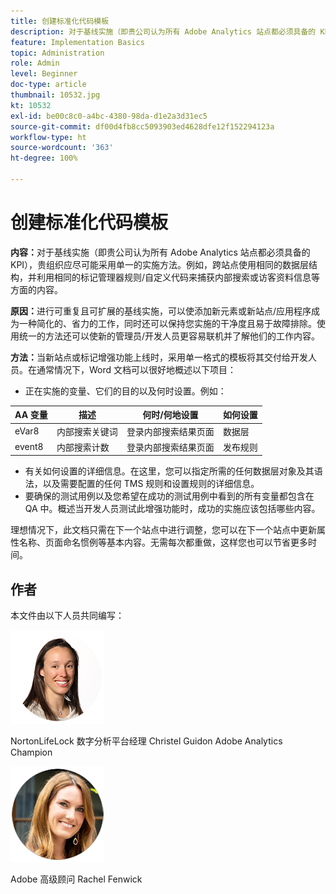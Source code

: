 ```yaml
---
title: 创建标准化代码模板
description: 对于基线实施（即贵公司认为所有 Adobe Analytics 站点都必须具备的 KPI），贵组织应尽可能采用单一的实施方法。
feature: Implementation Basics
topic: Administration
role: Admin
level: Beginner
doc-type: article
thumbnail: 10532.jpg
kt: 10532
exl-id: be00c8c0-a4bc-4380-98da-d1e2a3d31ec5
source-git-commit: df00d4fb8cc5093903ed4628dfe12f152294123a
workflow-type: ht
source-wordcount: '363'
ht-degree: 100%

---
```


# 创建标准化代码模板

**内容：**&#x200B;对于基线实施（即贵公司认为所有 Adobe Analytics 站点都必须具备的 KPI），贵组织应尽可能采用单一的实施方法。例如，跨站点使用相同的数据层结构，并利用相同的标记管理器规则/自定义代码来捕获内部搜索或访客资料信息等方面的内容。

**原因：**&#x200B;进行可重复且可扩展的基线实施，可以使添加新元素或新站点/应用程序成为一种简化的、省力的工作，同时还可以保持您实施的干净度且易于故障排除。使用统一的方法还可以使新的管理员/开发人员更容易联机并了解他们的工作内容。

**方法：**&#x200B;当新站点或标记增强功能上线时，采用单一格式的模板将其交付给开发人员。在通常情况下，Word 文档可以很好地概述以下项目：

* 正在实施的变量、它们的目的以及何时设置。例如：

| AA 变量 | 描述 | 何时/何地设置 | 如何设置 |
|--- |--- |--- |--- |
| eVar8 | 内部搜索关键词 | 登录内部搜索结果页面 | 数据层 |
| event8 | 内部搜索计数 | 登录内部搜索结果页面 | 发布规则 |

* 有关如何设置的详细信息。在这里，您可以指定所需的任何数据层对象及其语法，以及需要配置的任何 TMS 规则和设置规则的详细信息。
* 要确保的测试用例以及您希望在成功的测试用例中看到的所有变量都包含在 QA 中。概述当开发人员测试此增强功能时，成功的实施应该包括哪些内容。

理想情况下，此文档只需在下一个站点中进行调整，您可以在下一个站点中更新属性名称、页面命名惯例等基本内容。无需每次都重做，这样您也可以节省更多时间。

## 作者

本文件由以下人员共同编写：

![Christel Guidon](assets/Christel-Headshot-150.png)

NortonLifeLock 数字分析平台经理 Christel Guidon
Adobe Analytics Champion

![Rachel Fenwick](assets/Rachel-Fenwick-150.png)

Adobe 高级顾问 Rachel Fenwick
